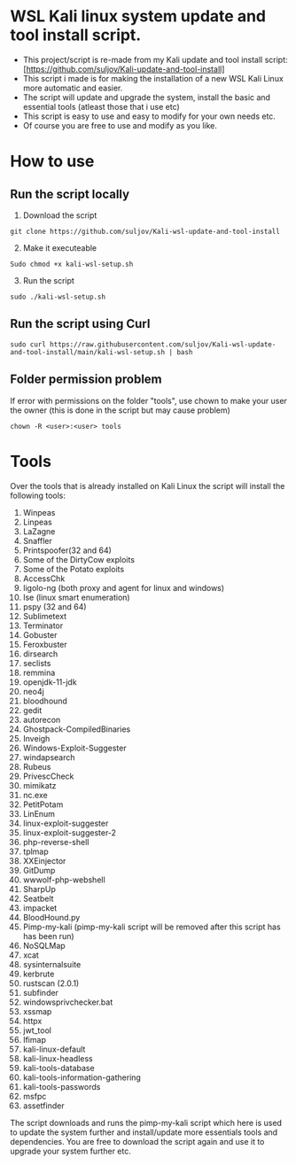 # WSL Kali linux system update and tool install script. 

* This project/script is re-made from my Kali update and tool install script: [https://github.com/suljov/Kali-update-and-tool-install] 
* This script i made is for making the installation of a new WSL Kali Linux more automatic and easier. 
* The script will update and upgrade the system, install the basic and essential tools (atleast those that i use etc)
* This script is easy to use and easy to modify for your own needs etc. 
* Of course you are free to use and modify as you like. 





# How to use
## Run the script locally

1. Download the script
```
git clone https://github.com/suljov/Kali-wsl-update-and-tool-install
```

2. Make it executeable
```
Sudo chmod +x kali-wsl-setup.sh
```

3. Run the script
```
sudo ./kali-wsl-setup.sh
```

## Run the script using Curl
```
sudo curl https://raw.githubusercontent.com/suljov/Kali-wsl-update-and-tool-install/main/kali-wsl-setup.sh | bash
```


## Folder permission problem
If error with permissions on the folder "tools", use chown to make your user the owner (this is done in the script but may cause problem) 
```
chown -R <user>:<user> tools
```



# Tools
Over the tools that is already installed on Kali Linux the script will install the following tools:
1. Winpeas
2. Linpeas
3. LaZagne
4. Snaffler
5. Printspoofer(32 and 64)
6. Some of the DirtyCow exploits
7. Some of the Potato exploits
8. AccessChk
9. ligolo-ng (both proxy and agent for linux and windows)
10. lse (linux smart enumeration)
11. pspy (32 and 64)
12. Sublimetext
13. Terminator
14. Gobuster
15. Feroxbuster
16. dirsearch
17. seclists
18. remmina
19. openjdk-11-jdk
20. neo4j
21. bloodhound
22. gedit
25. autorecon
26. Ghostpack-CompiledBinaries
27. Inveigh
28. Windows-Exploit-Suggester
29. windapsearch
30. Rubeus
31. PrivescCheck
32. mimikatz
33. nc.exe
34. PetitPotam
35. LinEnum
36. linux-exploit-suggester
37. linux-exploit-suggester-2
38. php-reverse-shell
39. tplmap
40. XXEinjector
41. GitDump
43. wwwolf-php-webshell
44. SharpUp
45. Seatbelt
46. impacket
47. BloodHound.py
48. Pimp-my-kali (pimp-my-kali script will be removed after this script has has been run)
49. NoSQLMap
51. xcat
52. sysinternalsuite
53. kerbrute
54. rustscan (2.0.1)
55. subfinder
56. windowsprivchecker.bat
57. xssmap
58. httpx
59. jwt_tool
60. lfimap
61. kali-linux-default
62. kali-linux-headless
63. kali-tools-database
64. kali-tools-information-gathering
65. kali-tools-passwords
66. msfpc
67. assetfinder

The script downloads and runs the pimp-my-kali script which here is used to update the system further and install/update more essentials tools and dependencies. 
You are free to download the script again and use it to upgrade your system further etc. 



